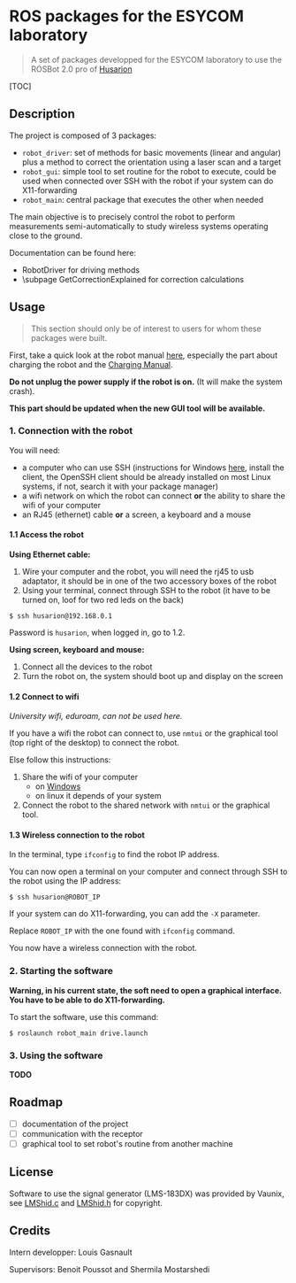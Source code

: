 # ROS packages for the ESYCOM laboratory

> A set of packages developped for the ESYCOM laboratory to use the ROSBot 2.0 pro of [Husarion](https://husarion.com/)

[TOC]

## Description

The project is composed of 3 packages:
- `robot_driver`: set of methods for basic movements (linear and angular) plus a method to correct the orientation using a laser scan and a target
- `robot_gui`: simple tool to set routine for the robot to execute, could be used when connected over SSH with the robot if your system can do X11-forwarding
- `robot_main`: central package that executes the other when needed

The main objective is to precisely control the robot to perform measurements semi-automatically to study wireless systems operating close to the ground.

Documentation can be found here:
- RobotDriver for driving methods
- \subpage GetCorrectionExplained for correction calculations

## Usage

> This section should only be of interest to users for whom these packages were built.

First, take a quick look at the robot manual [here](https://husarion.com/manuals/rosbot/), especially the part about charging the robot and the [Charging Manual](https://files.husarion.com/docs2/Charging%20manual%20for%20ROSbot.pdf).

**Do not unplug the power supply if the robot is on.** (It will make the system crash).

**This part should be updated when the new GUI tool will be available.**

### 1. Connection with the robot

You will need:
- a computer who can use SSH (instructions for Windows [here](https://docs.microsoft.com/en-us/windows-server/administration/openssh/openssh_install_firstuse#install-openssh-using-windows-settings), install the client, the OpenSSH client should be already installed on most Linux systems, if not, search it with your package manager)
- a wifi network on which the robot can connect **or** the ability to share the wifi of your computer
- an RJ45 (ethernet) cable **or** a screen, a keyboard and a mouse

#### 1.1 Access the robot

**Using Ethernet cable:**

1. Wire your computer and the robot, you will need the rj45 to usb adaptator, it should be in one of the two accessory boxes of the robot
2. Using your terminal, connect through SSH to the robot (it have to be turned on, loof for two red leds on the back)

```
$ ssh husarion@192.168.0.1
```

Password is `husarion`, when logged in, go to 1.2.

**Using screen, keyboard and mouse:**

1. Connect all the devices to the robot
2. Turn the robot on, the system should boot up and display on the screen

#### 1.2 Connect to wifi

_University wifi, eduroam, can not be used here._

If you have a wifi the robot can connect to, use `nmtui` or the graphical tool (top right of the desktop) to connect the robot.

Else follow this instructions:

1. Share the wifi of your computer
    - on [Windows](https://support.microsoft.com/en-us/windows/use-your-windows-pc-as-a-mobile-hotspot-c89b0fad-72d5-41e8-f7ea-406ad9036b85)
    - on linux it depends of your system
2. Connect the robot to the shared network with `nmtui` or the graphical tool.

#### 1.3 Wireless connection to the robot

In the terminal, type `ifconfig` to find the robot IP address.

You can now open a terminal on your computer and connect through SSH to the robot using the IP address:

```
$ ssh husarion@ROBOT_IP
```

If your system can do X11-forwarding, you can add the `-X` parameter.

Replace `ROBOT_IP` with the one found with `ifconfig` command.

You now have a wireless connection with the robot.

### 2. Starting the software

**Warning, in his current state, the soft need to open a graphical interface. You have to be able to do X11-forwarding.**

To start the software, use this command:

```
$ roslaunch robot_main drive.launch
```

### 3. Using the software

**TODO**

## Roadmap

- [ ] documentation of the project
- [ ] communication with the receptor
- [ ] graphical tool to set robot's routine from another machine

## License

Software to use the signal generator (LMS-183DX) was provided by Vaunix, see [LMShid.c](robot_main/src/LMShid.c) and [LMShid.h](robot_main/include/LMShid.h) for copyright.

## Credits

Intern developper: Louis Gasnault

Supervisors: Benoit Poussot and Shermila Mostarshedi
